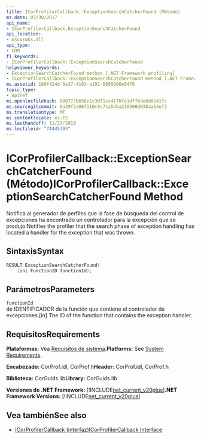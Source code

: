 ```yaml
---
title: ICorProfilerCallback::ExceptionSearchCatcherFound (Método)
ms.date: 03/30/2017
api_name:
- ICorProfilerCallback.ExceptionSearchCatcherFound
api_location:
- mscorwks.dll
api_type:
- COM
f1_keywords:
- ICorProfilerCallback::ExceptionSearchCatcherFound
helpviewer_keywords:
- ExceptionSearchCatcherFound method [.NET Framework profiling]
- ICorProfilerCallback::ExceptionSearchCatcherFound method [.NET Framework profiling]
ms.assetid: 190f424d-5e37-4163-a191-0895686e9476
topic_type:
- apiref
ms.openlocfilehash: 080777b656e1c3df1cc4170fe1dff6de6ddb41fc
ms.sourcegitcommit: 9a39f2a06f110c9c7ca54ba216900d038aa14ef3
ms.translationtype: MT
ms.contentlocale: es-ES
ms.lasthandoff: 11/23/2019
ms.locfileid: "74445393"
---
```

# <a name="icorprofilercallbackexceptionsearchcatcherfound-method"></a><span data-ttu-id="74299-102">ICorProfilerCallback::ExceptionSearchCatcherFound (Método)</span><span class="sxs-lookup"><span data-stu-id="74299-102">ICorProfilerCallback::ExceptionSearchCatcherFound Method</span></span>
<span data-ttu-id="74299-103">Notifica al generador de perfiles que la fase de búsqueda del control de excepciones ha encontrado un controlador para la excepción que se produjo.</span><span class="sxs-lookup"><span data-stu-id="74299-103">Notifies the profiler that the search phase of exception handling has located a handler for the exception that was thrown.</span></span>  
  
## <a name="syntax"></a><span data-ttu-id="74299-104">Sintaxis</span><span class="sxs-lookup"><span data-stu-id="74299-104">Syntax</span></span>  
  
```cpp  
RESULT ExceptionSearchCatcherFound(  
    [in] FunctionID functionId);  
```  
  
## <a name="parameters"></a><span data-ttu-id="74299-105">Parámetros</span><span class="sxs-lookup"><span data-stu-id="74299-105">Parameters</span></span>  
 `functionId`  
 <span data-ttu-id="74299-106">de IDENTIFICADOR de la función que contiene el controlador de excepciones.</span><span class="sxs-lookup"><span data-stu-id="74299-106">[in] The ID of the function that contains the exception handler.</span></span>  
  
## <a name="requirements"></a><span data-ttu-id="74299-107">Requisitos</span><span class="sxs-lookup"><span data-stu-id="74299-107">Requirements</span></span>  
 <span data-ttu-id="74299-108">**Plataformas:** Vea [Requisitos de sistema](../../../../docs/framework/get-started/system-requirements.md).</span><span class="sxs-lookup"><span data-stu-id="74299-108">**Platforms:** See [System Requirements](../../../../docs/framework/get-started/system-requirements.md).</span></span>  
  
 <span data-ttu-id="74299-109">**Encabezado:** CorProf.idl, CorProf.h</span><span class="sxs-lookup"><span data-stu-id="74299-109">**Header:** CorProf.idl, CorProf.h</span></span>  
  
 <span data-ttu-id="74299-110">**Biblioteca:** CorGuids.lib</span><span class="sxs-lookup"><span data-stu-id="74299-110">**Library:** CorGuids.lib</span></span>  
  
 <span data-ttu-id="74299-111">**Versiones de .NET Framework:** [!INCLUDE[net_current_v20plus](../../../../includes/net-current-v20plus-md.md)]</span><span class="sxs-lookup"><span data-stu-id="74299-111">**.NET Framework Versions:** [!INCLUDE[net_current_v20plus](../../../../includes/net-current-v20plus-md.md)]</span></span>  
  
## <a name="see-also"></a><span data-ttu-id="74299-112">Vea también</span><span class="sxs-lookup"><span data-stu-id="74299-112">See also</span></span>

- [<span data-ttu-id="74299-113">ICorProfilerCallback (interfaz)</span><span class="sxs-lookup"><span data-stu-id="74299-113">ICorProfilerCallback Interface</span></span>](../../../../docs/framework/unmanaged-api/profiling/icorprofilercallback-interface.md)
